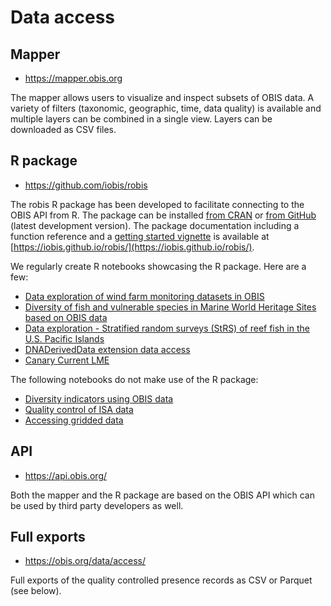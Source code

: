 # Data access
## Mapper

- <https://mapper.obis.org>

The mapper allows users to visualize and inspect subsets of OBIS data. A variety of filters (taxonomic, geographic, time, data quality) is available and multiple layers can be combined in a single view. Layers can be downloaded as CSV files.

## R package

- <https://github.com/iobis/robis>

The robis R package has been developed to facilitate connecting to the OBIS API from R. The package can be installed [from CRAN](https://cran.r-project.org/web/packages/robis/index.html) or [from GitHub](https://github.com/iobis/robis) (latest development version). The package documentation including a function reference and a [getting started vignette](https://iobis.github.io/robis/articles/getting-started.html) is available at [https://iobis.github.io/robis/](https://iobis.github.io/robis/).

We regularly create R notebooks showcasing the R package. Here are a few: 

- [Data exploration of wind farm monitoring datasets in OBIS](https://iobis.github.io/notebook-windfarms/)
- [Diversity of fish and vulnerable species in Marine World Heritage Sites based on OBIS data](https://iobis.github.io/notebook-mwhs/)
- [Data exploration - Stratified random surveys (StRS) of reef fish in the U.S. Pacific Islands](https://iobis.github.io/notebook-reeffish/)
- [DNADerivedData extension data access](https://iobis.github.io/notebook-dnaderiveddata/)
- [Canary Current LME](https://iobis.github.io/notebook-cclme/)

The following notebooks do not make use of the R package:

- [Diversity indicators using OBIS data](https://iobis.github.io/notebook-diversity-indicators/)
- [Quality control of ISA data](https://iobis.github.io/notebook-deepdata/)
- [Accessing gridded data](https://iobis.github.io/notebook-gridded-data/)

## API

- <https://api.obis.org/>

Both the mapper and the R package are based on the OBIS API which can be used by third party developers as well.

## Full exports

- <https://obis.org/data/access/>

Full exports of the quality controlled presence records as CSV or Parquet (see below).